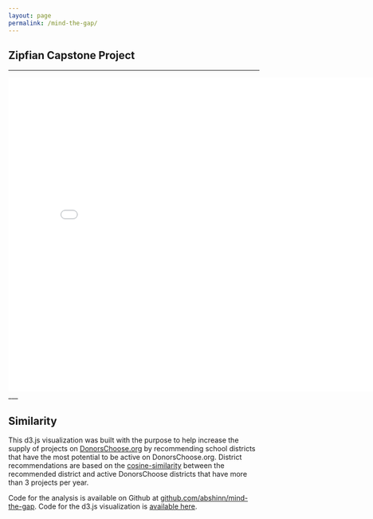 ```yaml
---
layout: page
permalink: /mind-the-gap/
---
```

## Zipfian Capstone Project

___
<iframe src="/projects/mind-the-gap/" marginwidth="0" marginheight="0" scrolling="no" width="810px" height="630px" frameborder="0"></iframe>
___

## Similarity

This d3.js visualization was built with the purpose to help increase the supply of projects on [DonorsChoose.org](http://www.donorschoose.org) by recommending school districts that have the most potential to be active on DonorsChoose.org. District recommendations are based on the [cosine-similarity](http://en.wikipedia.org/wiki/Cosine_similarity) between the recommended district and active DonorsChoose districts that have more than 3 projects per year. 

Code for the analysis is available on Github at [github.com/abshinn/mind-the-gap](http://github.com/abshinn/mind-the-gap). Code for the d3.js visualization is [available here](https://github.com/abshinn/abshinn.github.io/tree/master/projects/mind-the-gap).
